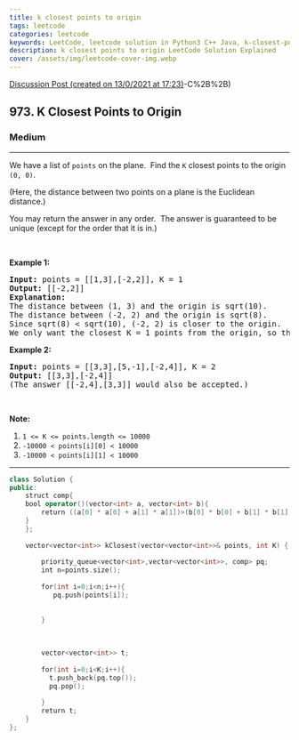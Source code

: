```yaml
---
title: k closest points to origin
tags: leetcode
categories: leetcode
keywords: LeetCode, leetcode solution in Python3 C++ Java, k-closest-points-to-origin solution
description: k closest points to origin LeetCode Solution Explained
cover: /assets/img/leetcode-cover-img.webp
---
```



[Discussion Post (created on 13/0/2021 at 17:23)](https://leetcode.com/problems/k-closest-points-to-origin/discuss/1014741/Heap-Solution-%3A)-C%2B%2B)  
<h2>973. K Closest Points to Origin</h2><h3>Medium</h3><hr><div><p>We have a list of <code>points</code>&nbsp;on the plane.&nbsp; Find the <code>K</code> closest points to the origin <code>(0, 0)</code>.</p>

<p>(Here, the distance between two points on a plane is the Euclidean distance.)</p>

<p>You may return the answer in any order.&nbsp; The&nbsp;answer is guaranteed to be unique (except for the order that it is in.)</p>

<p>&nbsp;</p>

<div>
<p><strong>Example 1:</strong></p>

<pre><strong>Input: </strong>points = <span id="example-input-1-1">[[1,3],[-2,2]]</span>, K = <span id="example-input-1-2">1</span>
<strong>Output: </strong><span id="example-output-1">[[-2,2]]</span>
<strong>Explanation: </strong>
The distance between (1, 3) and the origin is sqrt(10).
The distance between (-2, 2) and the origin is sqrt(8).
Since sqrt(8) &lt; sqrt(10), (-2, 2) is closer to the origin.
We only want the closest K = 1 points from the origin, so the answer is just [[-2,2]].
</pre>

<div>
<p><strong>Example 2:</strong></p>

<pre><strong>Input: </strong>points = <span id="example-input-2-1">[[3,3],[5,-1],[-2,4]]</span>, K = <span id="example-input-2-2">2</span>
<strong>Output: </strong><span id="example-output-2">[[3,3],[-2,4]]</span>
(The answer [[-2,4],[3,3]] would also be accepted.)
</pre>

<p>&nbsp;</p>

<p><strong>Note:</strong></p>

<ol>
	<li><code>1 &lt;= K &lt;= points.length &lt;= 10000</code></li>
	<li><code>-10000 &lt; points[i][0] &lt; 10000</code></li>
	<li><code>-10000 &lt; points[i][1] &lt; 10000</code></li>
</ol>
</div>
</div></div>

---




```cpp
class Solution {
public:
    struct comp{
    bool operator()(vector<int> a, vector<int> b){
        return ((a[0] * a[0] + a[1] * a[1])>(b[0] * b[0] + b[1] * b[1])) ;
    }
    };
    
    vector<vector<int>> kClosest(vector<vector<int>>& points, int K) {
        
        priority_queue<vector<int>,vector<vector<int>>, comp> pq;
        int n=points.size();
        
        for(int i=0;i<n;i++){
           pq.push(points[i]);
           
           
        }
         
        
        
        vector<vector<int>> t;
        
        for(int i=0;i<K;i++){
          t.push_back(pq.top());
          pq.pop();
            
        }
        return t;
    }
};

```
